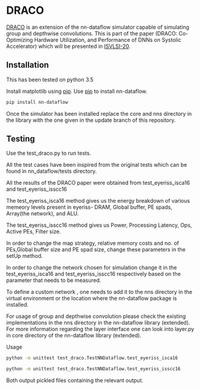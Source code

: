 # DRACO

[DRACO](https://arxiv.org/abs/2006.15103) is an extension of the nn-dataflow simulator capable of simulating group and depthwise convolutions. 
This is part of the paper (DRACO: Co-Optimizing Hardware Utilization, and
Performance of DNNs on Systolic Accelerator) which will be presented in [ISVLSI-20](http://www.isvlsi.org/).

## Installation

This has been tested on python 3.5

Install matplotlib using [pip](https://pip.pypa.io/en/stable/).
Use [pip](https://pip.pypa.io/en/stable/) to install nn-dataflow. 
```bash
pip install nn-dataflow
```

Once the simulator has been installed replace the core and nns directory in the library with the one given in the update branch of this repository.

## Testing
Use the test_draco.py to run tests. 

All the test cases have been inspired from the original tests which can be found in nn_dataflow/tests 
directory.

All the results of the DRACO paper were obtained from test_eyeriss_isca16 and test_eyeriss_isscc16

The test_eyeriss_isca16 method gives us the energy breakdown of various memeory levels present in eyeriss- DRAM, Global buffer, PE spads, Array(the network), and ALU.

The test_eyeriss_isscc16 method gives us Power, Processing Latency, Ops, Active PEs, Filter size.

In order to change the map strategy, relative memory costs and no. of PEs,Global buffer size and PE spad size, change these parameters in the setUp method.

In order to change the network chosen for simulation change it in the test_eyeriss_isca16 and
test_eyeriss_isscc16 respectively based on the parameter that needs to be measured.

To define a custom network , one needs to add it to the nns directory in the virtual environment
or the location where the nn-dataflow package is installed.

For usage of group and depthwise convolution please check the existing implementations in the nns
directory in the nn-dataflow library (extended). For more information regarding the layer interface
one can look into layer.py in core directory of the nn-dataflow library (extended).

Usage
```bash
python -m unittest test_draco.TestNNDataflow.test_eyeriss_isca16    

python -m unittest test_draco.TestNNDataflow.test_eyeriss_isscc16
```
Both output pickled files containing the relevant output.

